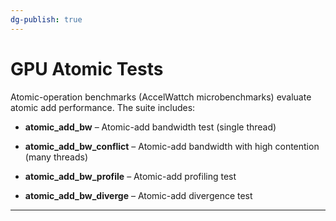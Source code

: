 ```yaml
---
dg-publish: true
---
```


# GPU Atomic Tests

Atomic-operation benchmarks (AccelWattch microbenchmarks) evaluate atomic add performance. The suite includes:

- **atomic_add_bw** – Atomic-add bandwidth test (single thread)
	 
- **atomic_add_bw_conflict** – Atomic-add bandwidth with high contention (many threads)
	 
- **atomic_add_bw_profile** – Atomic-add profiling test
	 
- **atomic_add_bw_diverge** – Atomic-add divergence test

---
